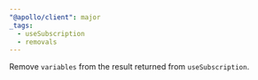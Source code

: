 ```yaml
---
"@apollo/client": major
_tags:
  - useSubscription
  - removals
---
```


Remove `variables` from the result returned from `useSubscription`.
